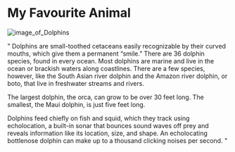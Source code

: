# My Favourite Animal


![image_of_Dolphins](https://estaticos.megainteresting.com/media/cache/1140x_thumb/uploads/images/gallery/5dee49fd5cafe8d81b6e7d99/delfin0_0.jpg)


" Dolphins are small-toothed cetaceans easily recognizable by their curved mouths, which give them a permanent “smile.” There are 36 dolphin species, found in every ocean. Most dolphins are marine and live in the ocean or brackish waters along coastlines. There are a few species, however, like the South Asian river dolphin and the Amazon river dolphin, or boto, that live in freshwater streams and rivers.

The largest dolphin, the orca, can grow to be over 30 feet long. The smallest, the Maui dolphin, is just five feet long.

Dolphins feed chiefly on fish and squid, which they track using echolocation, a built-in sonar that bounces sound waves off prey and reveals information like its location, size, and shape. An echolocating bottlenose dolphin can make up to a thousand clicking noises per second. "